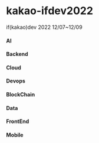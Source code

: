 # kakao-ifdev2022
if(kakao)dev 2022 12/07~12/09

#### AI
#### Backend
#### Cloud
#### Devops
#### BlockChain
#### Data
#### FrontEnd
#### Mobile
